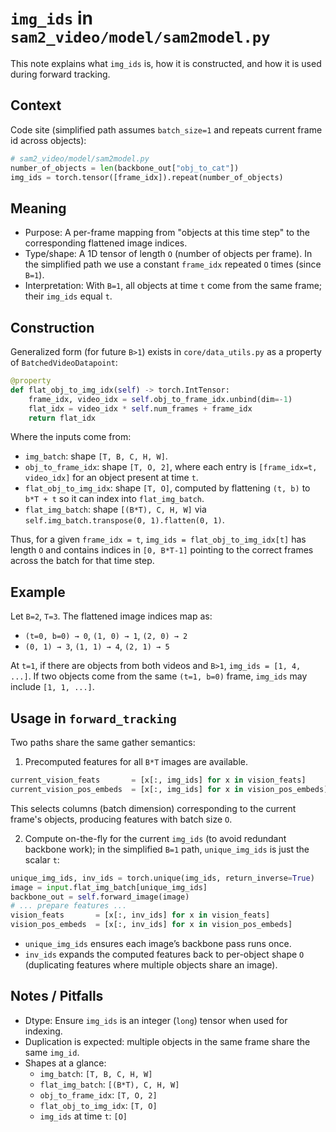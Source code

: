 # `img_ids` in `sam2_video/model/sam2model.py`

This note explains what `img_ids` is, how it is constructed, and how it is used during forward tracking.

## Context

Code site (simplified path assumes `batch_size=1` and repeats current frame id across objects):

```python
# sam2_video/model/sam2model.py
number_of_objects = len(backbone_out["obj_to_cat"]) 
img_ids = torch.tensor([frame_idx]).repeat(number_of_objects)
```

## Meaning

- Purpose: A per-frame mapping from "objects at this time step" to the corresponding flattened image indices.
- Type/shape: A 1D tensor of length `O` (number of objects per frame). In the simplified path we use a constant `frame_idx` repeated `O` times (since `B=1`).
- Interpretation: With `B=1`, all objects at time `t` come from the same frame; their `img_ids` equal `t`.

## Construction

Generalized form (for future `B>1`) exists in `core/data_utils.py` as a property of `BatchedVideoDatapoint`:

```python
@property
def flat_obj_to_img_idx(self) -> torch.IntTensor:
    frame_idx, video_idx = self.obj_to_frame_idx.unbind(dim=-1)
    flat_idx = video_idx * self.num_frames + frame_idx
    return flat_idx
```

Where the inputs come from:

- `img_batch`: shape `[T, B, C, H, W]`.
- `obj_to_frame_idx`: shape `[T, O, 2]`, where each entry is `[frame_idx=t, video_idx]` for an object present at time `t`.
- `flat_obj_to_img_idx`: shape `[T, O]`, computed by flattening `(t, b)` to `b*T + t` so it can index into `flat_img_batch`.
- `flat_img_batch`: shape `[(B*T), C, H, W]` via `self.img_batch.transpose(0, 1).flatten(0, 1)`.

Thus, for a given `frame_idx = t`, `img_ids = flat_obj_to_img_idx[t]` has length `O` and contains indices in `[0, B*T-1]` pointing to the correct frames across the batch for that time step.

## Example

Let `B=2`, `T=3`. The flattened image indices map as:

- `(t=0, b=0) → 0`, `(1, 0) → 1`, `(2, 0) → 2`
- `(0, 1) → 3`, `(1, 1) → 4`, `(2, 1) → 5`

At `t=1`, if there are objects from both videos and `B>1`, `img_ids = [1, 4, ...]`. If two objects come from the same `(t=1, b=0)` frame, `img_ids` may include `[1, 1, ...]`.

## Usage in `forward_tracking`

Two paths share the same gather semantics:

1) Precomputed features for all `B*T` images are available.

```python
current_vision_feats       = [x[:, img_ids] for x in vision_feats]
current_vision_pos_embeds  = [x[:, img_ids] for x in vision_pos_embeds]
```

This selects columns (batch dimension) corresponding to the current frame's objects, producing features with batch size `O`.

2) Compute on-the-fly for the current `img_ids` (to avoid redundant backbone work); in the simplified `B=1` path, `unique_img_ids` is just the scalar `t`:

```python
unique_img_ids, inv_ids = torch.unique(img_ids, return_inverse=True)
image = input.flat_img_batch[unique_img_ids]
backbone_out = self.forward_image(image)
# ... prepare features ...
vision_feats       = [x[:, inv_ids] for x in vision_feats]
vision_pos_embeds  = [x[:, inv_ids] for x in vision_pos_embeds]
```

- `unique_img_ids` ensures each image’s backbone pass runs once.
- `inv_ids` expands the computed features back to per-object shape `O` (duplicating features where multiple objects share an image).

## Notes / Pitfalls

- Dtype: Ensure `img_ids` is an integer (`long`) tensor when used for indexing.
- Duplication is expected: multiple objects in the same frame share the same `img_id`.
- Shapes at a glance:
  - `img_batch`: `[T, B, C, H, W]`
  - `flat_img_batch`: `[(B*T), C, H, W]`
  - `obj_to_frame_idx`: `[T, O, 2]`
  - `flat_obj_to_img_idx`: `[T, O]`
  - `img_ids` at time `t`: `[O]`

